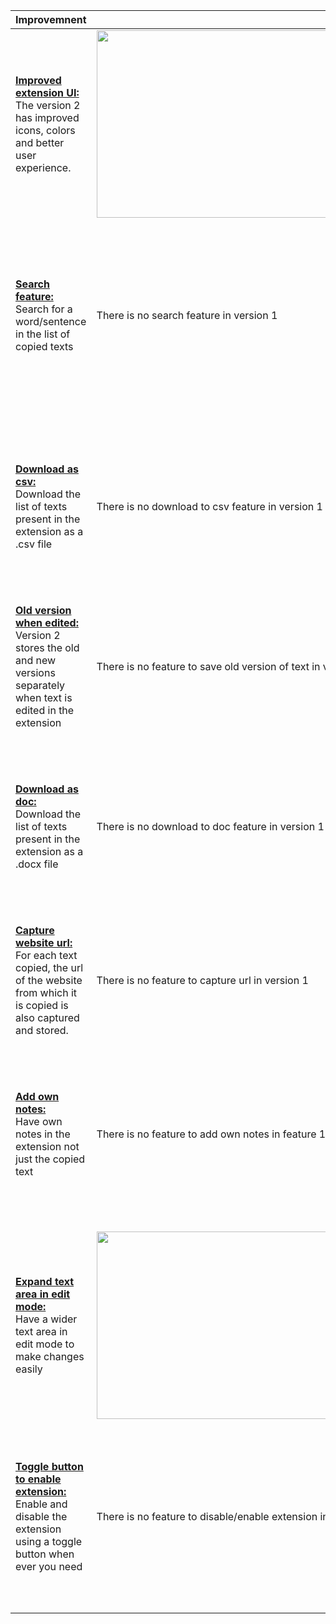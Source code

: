 | Improvemnent | Version1 | Version2 |
| ------ | ------ | ------ |
| <ins>**Improved extension UI:**</ins><br /> The version 2 has improved icons, colors and better user experience.| <img src="https://github.com/umagnanasundaram2128/SimplyClip/blob/4cad2df6b260a6013c618a66f87b47205b82ac80/Docs/images/old_extension_empty.png?raw=true" width="1800" height="300" /> | <img src="https://github.com/umagnanasundaram2128/SimplyClip/blob/6daaef7e89f5aef9b214aeafc00d849cc292da77/Docs/images/new_extension_empty.png?raw=true" width="800" height="300" /> |
| <ins>**Search feature:**</ins><br /> Search for a word/sentence in the list of copied texts | There is no search feature in version 1 | <img src="https://github.com/umagnanasundaram2128/SimplyClip/blob/6daaef7e89f5aef9b214aeafc00d849cc292da77/Docs/images/new_extension_search.png?raw=true" width="800" height="300" /> |
| <ins>**Download as csv:**</ins><br /> Download the list of texts present in the extension as a .csv file | There is no download to csv feature in version 1 | <img src="https://github.com/umagnanasundaram2128/SimplyClip/blob/39c9d33965d7e2a9956feeee068fb0d19d4f1c8d/Docs/images/new_extension_without_toggle_csv.png?raw=true" width="800" height="300" /> |
| <ins>**Old version when edited:**</ins><br /> Version 2 stores the old and new versions separately when text is edited in the extension | There is no feature to save old version of text in version 1 |  <img src="https://github.com/umagnanasundaram2128/SimplyClip/blob/e89a836960eddffac6f3fecb7983497e1370c8bf/Docs/images/csv_file.png?raw=true" width="1800" height="100" />  |
| <ins>**Download as doc:**</ins><br /> Download the list of texts present in the extension as a .docx file | There is no download to doc feature in version 1 | <img src="https://github.com/umagnanasundaram2128/SimplyClip/blob/39c9d33965d7e2a9956feeee068fb0d19d4f1c8d/Docs/images/new_extension_without_toggle_doc.png?raw=true" width="800" height="300" />|
| <ins>**Capture website url:**</ins><br /> For each text copied, the url of the website from which it is copied is also captured and stored. | There is no feature to capture url in version 1 | <img src="https://github.com/umagnanasundaram2128/SimplyClip/blob/e89a836960eddffac6f3fecb7983497e1370c8bf/Docs/images/csv_file.png?raw=true" width="1800" height="100" />  |
| <ins>**Add own notes:**</ins><br /> Have own notes in the extension not just the copied text | There is no feature to add own notes in feature 1 | <img src="https://github.com/umagnanasundaram2128/SimplyClip/blob/39c9d33965d7e2a9956feeee068fb0d19d4f1c8d/Docs/images/new_extension_without_toggle_add.png?raw=true" width="800" height="300" /> |
| <ins>**Expand text area in edit mode:**</ins><br /> Have a wider text area in edit mode to make changes easily | <img src="https://github.com/umagnanasundaram2128/SimplyClip/blob/4cad2df6b260a6013c618a66f87b47205b82ac80/Docs/images/old_extension_edit.png?raw=true" width="500" height="300" /> | <img src="https://github.com/umagnanasundaram2128/SimplyClip/blob/39c9d33965d7e2a9956feeee068fb0d19d4f1c8d/Docs/images/new_extension_edit.png?raw=true" width="800" height="300" /> |
| <ins>**Toggle button to enable extension:**</ins><br /> Enable and disable the extension using a toggle button when ever you need | There is no feature to disable/enable extension in version 1 | <img src="https://github.com/umagnanasundaram2128/SimplyClip/blob/39c9d33965d7e2a9956feeee068fb0d19d4f1c8d/Docs/images/new_extension_list.png?raw=true" width="800" height="300" /> |
